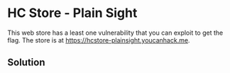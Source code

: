 # HC Store - Plain Sight

This web store has a least one vulnerability that you can exploit to get the flag. The store is at https://hcstore-plainsight.youcanhack.me.

## Solution

